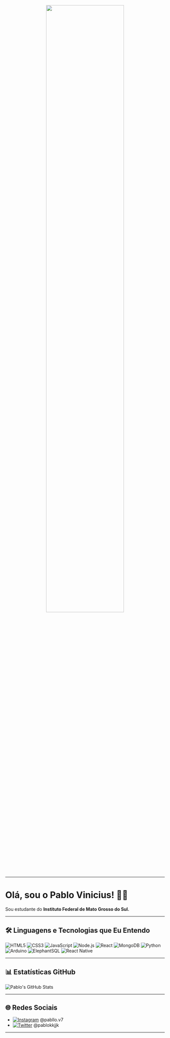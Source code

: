 <p align="center">
  <img src="https://github.com/user-attachments/assets/7241278a-1321-4053-b2cf-94b1d980b42d" width="70%" />
</p>

---

# Olá, sou o Pablo Vinicius! 👨‍💻

Sou estudante do **Instituto Federal de Mato Grosso do Sul.** 

---

## 🛠️ Linguagens e Tecnologias que Eu Entendo

![HTML5](https://img.shields.io/badge/-HTML5-333333?style=flat&logo=html5&logoColor=E34F26)
![CSS3](https://img.shields.io/badge/-CSS3-333333?style=flat&logo=css3&logoColor=1572B6)
![JavaScript](https://img.shields.io/badge/-JavaScript-333333?style=flat&logo=javascript&logoColor=F7DF1E)
![Node.js](https://img.shields.io/badge/-Node.js-333333?style=flat&logo=node.js&logoColor=8CC84B)
![React](https://img.shields.io/badge/-React-333333?style=flat&logo=react&logoColor=61DAFB)
![MongoDB](https://img.shields.io/badge/-MongoDB-333333?style=flat&logo=mongodb&logoColor=47A248)
![Python](https://img.shields.io/badge/-Python-333333?style=flat&logo=python&logoColor=306998)
![Arduino](https://img.shields.io/badge/-Arduino-333333?style=flat&logo=arduino&logoColor=00979D)
![ElephantSQL](https://img.shields.io/badge/-ElephantSQL-333333?style=flat&logo=heroku&logoColor=6762A6)
![React Native](https://img.shields.io/badge/-React%20Native-333333?style=flat&logo=react&logoColor=61DAFB)

---

## 📊 Estatísticas GitHub

![Pablo's GitHub Stats](https://github-readme-stats.vercel.app/api?username=oreia7&show_icons=true&theme=radical)

---

## 🌐 Redes Sociais

- [![Instagram](https://img.shields.io/badge/Instagram-%23E4405F?style=flat&logo=instagram&logoColor=white)](https://www.instagram.com/pabllo.v7) @pabllo.v7
- [![Twitter](https://img.shields.io/badge/Twitter-1DA1F2?style=flat&logo=twitter&logoColor=white)](https://twitter.com/pablokkjjk) @pablokkjjk

---

